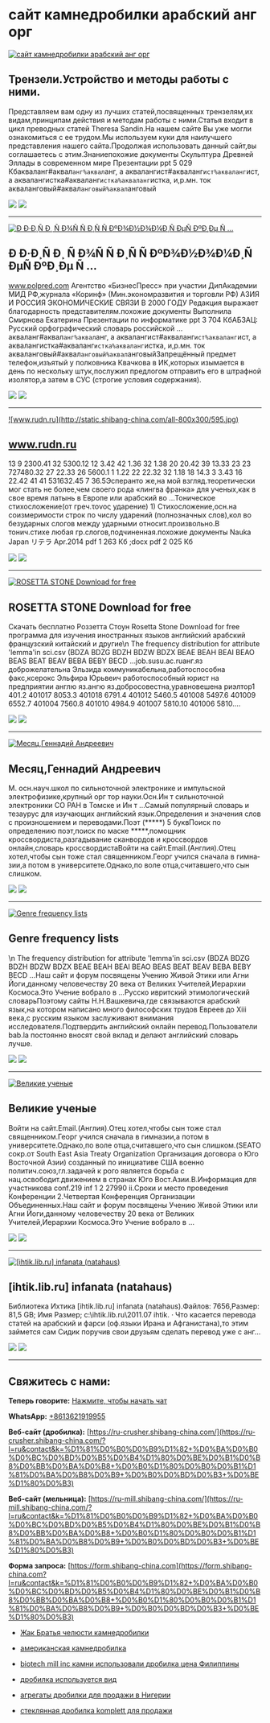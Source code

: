 # сайт камнедробилки арабский анг орг

<a href="https://swt.shibang-china.com/?l=ru&img&k=%D1%81%D0%B0%D0%B9%D1%82+%D0%BA%D0%B0%D0%BC%D0%BD%D0%B5%D0%B4%D1%80%D0%BE%D0%B1%D0%B8%D0%BB%D0%BA%D0%B8+%D0%B0%D1%80%D0%B0%D0%B1%D1%81%D0%BA%D0%B8%D0%B9+%D0%B0%D0%BD%D0%B3+%D0%BE%D1%80%D0%B3" target="_blank">![сайт камнедробилки арабский анг орг](http://static.shibang-china.com/all-800x300/1010.jpg)</a>

## Трензели.Устройство и методы работы с ними.
Представляем вам одну из лучших статей,посвященных трензелям,их видам,принципам действия и методам работы с ними.Статья входит в цикл преводных статей Theresa Sandin.На нашем сайте Вы уже могли ознакомиться с ее трудом.Мы используем куки для наилучшего представления нашего сайта.Продолжая использовать данный сайт,вы соглашаетесь с этим.Знаниепохожие документы Скульптура Древней Эллады в современном мире Презентации ppt 5 029 Кбакваланг#аквал`анг%аквал`анг, а аквалангист#акваланг`ист%акваланг`ист, а аквалангистка#акваланг`истка%акваланг`истка, и,р.мн. ток акваланговый#аквал`анговый%аквал`анговый


<a href="https://whatsapp.shibangsoft.com/WhatsApp.php" target="_blank" title="WhatsApp">![](http://static.shibang-china.com/icon/whatsapp.png)</a> <a href="https://swt.shibang-china.com/?l=ru&icon&k=%D1%81%D0%B0%D0%B9%D1%82+%D0%BA%D0%B0%D0%BC%D0%BD%D0%B5%D0%B4%D1%80%D0%BE%D0%B1%D0%B8%D0%BB%D0%BA%D0%B8+%D0%B0%D1%80%D0%B0%D0%B1%D1%81%D0%BA%D0%B8%D0%B9+%D0%B0%D0%BD%D0%B3+%D0%BE%D1%80%D0%B3" target="_blank">![](http://static.shibang-china.com/icon/chat-ru.png)</a>

---

<a href="https://swt.shibang-china.com/?l=ru&img&k=%D1%81%D0%B0%D0%B9%D1%82+%D0%BA%D0%B0%D0%BC%D0%BD%D0%B5%D0%B4%D1%80%D0%BE%D0%B1%D0%B8%D0%BB%D0%BA%D0%B8+%D0%B0%D1%80%D0%B0%D0%B1%D1%81%D0%BA%D0%B8%D0%B9+%D0%B0%D0%BD%D0%B3+%D0%BE%D1%80%D0%B3" target="_blank">![&#208; &#208;&#183;&#208;&#184;&#209; &#208;&#184; &#209; &#208;&#190;&#209; &#209; &#208;&#184;&#209; &#209; &#208;&#186;&#208;&#190;&#208;&#189;&#208;&#190;&#208;&#188;&#208;&#184;&#209; &#208;&#181;&#209; &#208;&#186;&#208;&#184;&#208;&#181; &#209; …](http://static.shibang-china.com/all-800x300/989.jpg)</a>

## &#208; &#208;&#183;&#208;&#184;&#209; &#208;&#184; &#209; &#208;&#190;&#209; &#209; &#208;&#184;&#209; &#209; &#208;&#186;&#208;&#190;&#208;&#189;&#208;&#190;&#208;&#188;&#208;&#184;&#209; &#208;&#181;&#209; &#208;&#186;&#208;&#184;&#208;&#181; &#209; …
www.polpred.com Агентство &#171;БизнесПресс&#187; при участии ДипАкадемии МИД РФ,журнала &#171;Коринф&#187; (Мин.экономразвития и торговли РФ) АЗИЯ И РОССИЯ ЭКОНОМИЧЕСКИЕ СВЯЗИ В 2000 ГОДУ Редакция выражает благодарность представителям.похожие документы Выполнила Смирнова Екатерина Презентации по информатике ppt 3 704 КбАБЗАЦ: Русский орфографический словарь российской …акваланг#аквал`анг%аквал`анг, а аквалангист#акваланг`ист%акваланг`ист, а аквалангистка#акваланг`истка%акваланг`истка, и,р.мн. ток акваланговый#аквал`анговый%аквал`анговыйЗапрещённый предмет телефон,изъятый у полковника Квачкова в ИК,которых изымается в день по нескольку штук,послужил предлогом отправить его в штрафной изолятор,а затем в СУС (строгие условия содержания).


<a href="https://whatsapp.shibangsoft.com/WhatsApp.php" target="_blank" title="WhatsApp">![](http://static.shibang-china.com/icon/whatsapp.png)</a> <a href="https://swt.shibang-china.com/?l=ru&icon&k=%D1%81%D0%B0%D0%B9%D1%82+%D0%BA%D0%B0%D0%BC%D0%BD%D0%B5%D0%B4%D1%80%D0%BE%D0%B1%D0%B8%D0%BB%D0%BA%D0%B8+%D0%B0%D1%80%D0%B0%D0%B1%D1%81%D0%BA%D0%B8%D0%B9+%D0%B0%D0%BD%D0%B3+%D0%BE%D1%80%D0%B3" target="_blank">![](http://static.shibang-china.com/icon/chat-ru.png)</a>

---

<a href="https://swt.shibang-china.com/?l=ru&img&k=%D1%81%D0%B0%D0%B9%D1%82+%D0%BA%D0%B0%D0%BC%D0%BD%D0%B5%D0%B4%D1%80%D0%BE%D0%B1%D0%B8%D0%BB%D0%BA%D0%B8+%D0%B0%D1%80%D0%B0%D0%B1%D1%81%D0%BA%D0%B8%D0%B9+%D0%B0%D0%BD%D0%B3+%D0%BE%D1%80%D0%B3" target="_blank">![www.rudn.ru](http://static.shibang-china.com/all-800x300/595.jpg)</a>

## www.rudn.ru
13 9 2300.41 32 5300.12 12 3.42 42 1.36 32 1.38 20 20.42 39 13.33 23 23 727480.32 27 22.33 26 5600.1 1 1.22 22 22.32 32 1.18 18 14.3 3 3.43 16 22.42 41 41 531632.45 7 36.5Эсперанто же,на мой взгляд.теоретически мог стать не более,чем своего рода &#171;лингва франка&#187; для ученых,как в свое время латынь в Европе или арабский во …Тоническое стихосложение(от греч.τονος ударение) 1) Стихосложение,осн.на соизмеримости строк по числу ударений (полнозначных слов),кол во безударных слогов между ударными относит.произвольно.В тонич.стихе любая гр.слогов,подчиненная.похожие документы Nauka Japan リテラ Apr.2014 pdf 1 263 Кб ;docx pdf 2 025 Кб


<a href="https://whatsapp.shibangsoft.com/WhatsApp.php" target="_blank" title="WhatsApp">![](http://static.shibang-china.com/icon/whatsapp.png)</a> <a href="https://swt.shibang-china.com/?l=ru&icon&k=%D1%81%D0%B0%D0%B9%D1%82+%D0%BA%D0%B0%D0%BC%D0%BD%D0%B5%D0%B4%D1%80%D0%BE%D0%B1%D0%B8%D0%BB%D0%BA%D0%B8+%D0%B0%D1%80%D0%B0%D0%B1%D1%81%D0%BA%D0%B8%D0%B9+%D0%B0%D0%BD%D0%B3+%D0%BE%D1%80%D0%B3" target="_blank">![](http://static.shibang-china.com/icon/chat-ru.png)</a>

---

<a href="https://swt.shibang-china.com/?l=ru&img&k=%D1%81%D0%B0%D0%B9%D1%82+%D0%BA%D0%B0%D0%BC%D0%BD%D0%B5%D0%B4%D1%80%D0%BE%D0%B1%D0%B8%D0%BB%D0%BA%D0%B8+%D0%B0%D1%80%D0%B0%D0%B1%D1%81%D0%BA%D0%B8%D0%B9+%D0%B0%D0%BD%D0%B3+%D0%BE%D1%80%D0%B3" target="_blank">![ROSETTA STONE Download for free](http://static.shibang-china.com/all-800x300/1506.jpg)</a>

## ROSETTA STONE Download for free
Скачать бесплатно Роззетта Стоун Rosetta Stone Download for free программа для изучения иностранных языков английский арабский французский китайский и другие\n The frequency distribution for attribute 'lemma'in sci.csv (BDZA BDZG BDZH BDZW BDZX BEAE BEAH BEAI BEAO BEAS BEAT BEAV BEBA BEBY BECD …job.susu.ac.ruанг.яз доброжелательна Эльзида коммуникабельна,работоспособна факс,ксерокс Эльфира Юрьвеич работоспособный юрист на предприятии англю яз.ангю яз.добросовестна,уравновешена риэлтор1 401.2 401017 8053.3 401018 6791.4 401012 5460.5 401008 5497.6 401009 6552.7 401004 7560.8 401010 4984.9 401007 5810.10 401006 5810.…


<a href="https://whatsapp.shibangsoft.com/WhatsApp.php" target="_blank" title="WhatsApp">![](http://static.shibang-china.com/icon/whatsapp.png)</a> <a href="https://swt.shibang-china.com/?l=ru&icon&k=%D1%81%D0%B0%D0%B9%D1%82+%D0%BA%D0%B0%D0%BC%D0%BD%D0%B5%D0%B4%D1%80%D0%BE%D0%B1%D0%B8%D0%BB%D0%BA%D0%B8+%D0%B0%D1%80%D0%B0%D0%B1%D1%81%D0%BA%D0%B8%D0%B9+%D0%B0%D0%BD%D0%B3+%D0%BE%D1%80%D0%B3" target="_blank">![](http://static.shibang-china.com/icon/chat-ru.png)</a>

---

<a href="https://swt.shibang-china.com/?l=ru&img&k=%D1%81%D0%B0%D0%B9%D1%82+%D0%BA%D0%B0%D0%BC%D0%BD%D0%B5%D0%B4%D1%80%D0%BE%D0%B1%D0%B8%D0%BB%D0%BA%D0%B8+%D0%B0%D1%80%D0%B0%D0%B1%D1%81%D0%BA%D0%B8%D0%B9+%D0%B0%D0%BD%D0%B3+%D0%BE%D1%80%D0%B3" target="_blank">![Месяц,Геннадий Андреевич](http://static.shibang-china.com/all-800x300/197.jpg)</a>

## Месяц,Геннадий Андреевич
М. осн.науч.школ по сильноточной электронике и импульсной электрофизике,крупный орг тор науки.Осн.Ин т сильноточной электроники СО РАН в Томске и Ин т …Самый популярный словарь и тезаурус для изучающих английский язык.Определения и значения слов с произношением и переводами.Поэт (*****) 5 буквПоиск по определению поэт,поиск по маске *****,помощник кроссвордиста,разгадывание сканвордов и кроссвордов онлайн,словарь кроссвордистаВойти на сайт.Email.(Анг&#173;лия).Отец хотел,чтобы сын тоже стал священником.Ге&#173;орг учился сначала в гимна&#173;зии,а потом в университете.Однако,по воле отца,считавше&#173;го,что сын слишком.


<a href="https://whatsapp.shibangsoft.com/WhatsApp.php" target="_blank" title="WhatsApp">![](http://static.shibang-china.com/icon/whatsapp.png)</a> <a href="https://swt.shibang-china.com/?l=ru&icon&k=%D1%81%D0%B0%D0%B9%D1%82+%D0%BA%D0%B0%D0%BC%D0%BD%D0%B5%D0%B4%D1%80%D0%BE%D0%B1%D0%B8%D0%BB%D0%BA%D0%B8+%D0%B0%D1%80%D0%B0%D0%B1%D1%81%D0%BA%D0%B8%D0%B9+%D0%B0%D0%BD%D0%B3+%D0%BE%D1%80%D0%B3" target="_blank">![](http://static.shibang-china.com/icon/chat-ru.png)</a>

---

<a href="https://swt.shibang-china.com/?l=ru&img&k=%D1%81%D0%B0%D0%B9%D1%82+%D0%BA%D0%B0%D0%BC%D0%BD%D0%B5%D0%B4%D1%80%D0%BE%D0%B1%D0%B8%D0%BB%D0%BA%D0%B8+%D0%B0%D1%80%D0%B0%D0%B1%D1%81%D0%BA%D0%B8%D0%B9+%D0%B0%D0%BD%D0%B3+%D0%BE%D1%80%D0%B3" target="_blank">![Genre frequency lists](http://static.shibang-china.com/all-800x300/909.jpg)</a>

## Genre frequency lists
\n The frequency distribution for attribute 'lemma'in sci.csv (BDZA BDZG BDZH BDZW BDZX BEAE BEAH BEAI BEAO BEAS BEAT BEAV BEBA BEBY BECD …Наш сайт и форум посвящены Учению Живой Этики или Агни Йоги,данному человечеству 20 века от Великих Учителей,Иерархии Космоса.Это Учение вобрало в …Русско ивритский этимологический словарьПоэтому сайты Н.Н.Вашкевича,где связываются арабский язык,на котором написано много философских трудов Евреев до Хiii века,с русским языком заслуживают внимания исследователя.Подтвердить английский онлайн перевод.Пользователи bab.la постоянно вносят свой вклад и делают английский словарь лучше.


<a href="https://whatsapp.shibangsoft.com/WhatsApp.php" target="_blank" title="WhatsApp">![](http://static.shibang-china.com/icon/whatsapp.png)</a> <a href="https://swt.shibang-china.com/?l=ru&icon&k=%D1%81%D0%B0%D0%B9%D1%82+%D0%BA%D0%B0%D0%BC%D0%BD%D0%B5%D0%B4%D1%80%D0%BE%D0%B1%D0%B8%D0%BB%D0%BA%D0%B8+%D0%B0%D1%80%D0%B0%D0%B1%D1%81%D0%BA%D0%B8%D0%B9+%D0%B0%D0%BD%D0%B3+%D0%BE%D1%80%D0%B3" target="_blank">![](http://static.shibang-china.com/icon/chat-ru.png)</a>

---

<a href="https://swt.shibang-china.com/?l=ru&img&k=%D1%81%D0%B0%D0%B9%D1%82+%D0%BA%D0%B0%D0%BC%D0%BD%D0%B5%D0%B4%D1%80%D0%BE%D0%B1%D0%B8%D0%BB%D0%BA%D0%B8+%D0%B0%D1%80%D0%B0%D0%B1%D1%81%D0%BA%D0%B8%D0%B9+%D0%B0%D0%BD%D0%B3+%D0%BE%D1%80%D0%B3" target="_blank">![Великие ученые](http://static.shibang-china.com/all-800x300/1097.jpg)</a>

## Великие ученые
Войти на сайт.Email.(Анг&#173;лия).Отец хотел,чтобы сын тоже стал священником.Ге&#173;орг учился сначала в гимна&#173;зии,а потом в университете.Однако,по воле отца,считавше&#173;го,что сын слишком.(SEATO сокр.от South East Asia Treaty Organization Организация договора о Юго Восточной Азии) созданный по инициативе США военно политич.союз,гл.задачей к рого является борьба с нац.освободит.движением в странах Юго Вост.Азии.В.Информация для участниковa conf.219 inf 1 2 27990 ii.Сроки и место проведения Конференции 2.Четвертая Конференция Организации Объединенных.Наш сайт и форум посвящены Учению Живой Этики или Агни Йоги,данному человечеству 20 века от Великих Учителей,Иерархии Космоса.Это Учение вобрало в …


<a href="https://whatsapp.shibangsoft.com/WhatsApp.php" target="_blank" title="WhatsApp">![](http://static.shibang-china.com/icon/whatsapp.png)</a> <a href="https://swt.shibang-china.com/?l=ru&icon&k=%D1%81%D0%B0%D0%B9%D1%82+%D0%BA%D0%B0%D0%BC%D0%BD%D0%B5%D0%B4%D1%80%D0%BE%D0%B1%D0%B8%D0%BB%D0%BA%D0%B8+%D0%B0%D1%80%D0%B0%D0%B1%D1%81%D0%BA%D0%B8%D0%B9+%D0%B0%D0%BD%D0%B3+%D0%BE%D1%80%D0%B3" target="_blank">![](http://static.shibang-china.com/icon/chat-ru.png)</a>

---

<a href="https://swt.shibang-china.com/?l=ru&img&k=%D1%81%D0%B0%D0%B9%D1%82+%D0%BA%D0%B0%D0%BC%D0%BD%D0%B5%D0%B4%D1%80%D0%BE%D0%B1%D0%B8%D0%BB%D0%BA%D0%B8+%D0%B0%D1%80%D0%B0%D0%B1%D1%81%D0%BA%D0%B8%D0%B9+%D0%B0%D0%BD%D0%B3+%D0%BE%D1%80%D0%B3" target="_blank">![[ihtik.lib.ru] infanata (natahaus)](http://static.shibang-china.com/all-800x300/497.jpg)</a>

## [ihtik.lib.ru] infanata (natahaus)
Библиотека Ихтика [ihtik.lib.ru] infanata (natahaus).Файлов: 7656,Размер: 81,5 GB; Имя Размер; c:\ihtik.lib.ru\2011.07 ihtik.&nbsp;&#0183;&#32;Что касается перевода статей на арабский и фарси (оф.языки Ирана и Афганистана),то этим займется сам Сидик поручив свои друзьям сделать перевод уже с анг…

<a href="https://whatsapp.shibangsoft.com/WhatsApp.php" target="_blank" title="WhatsApp">![](http://static.shibang-china.com/icon/whatsapp.png)</a> <a href="https://swt.shibang-china.com/?l=ru&icon&k=%D1%81%D0%B0%D0%B9%D1%82+%D0%BA%D0%B0%D0%BC%D0%BD%D0%B5%D0%B4%D1%80%D0%BE%D0%B1%D0%B8%D0%BB%D0%BA%D0%B8+%D0%B0%D1%80%D0%B0%D0%B1%D1%81%D0%BA%D0%B8%D0%B9+%D0%B0%D0%BD%D0%B3+%D0%BE%D1%80%D0%B3" target="_blank">![](http://static.shibang-china.com/icon/chat-ru.png)</a>

---
## Свяжитесь с нами:

**Теперь говорите:** [Нажмите, чтобы начать чат](https://swt.shibang-china.com?l=ru&contact&k=%D1%81%D0%B0%D0%B9%D1%82+%D0%BA%D0%B0%D0%BC%D0%BD%D0%B5%D0%B4%D1%80%D0%BE%D0%B1%D0%B8%D0%BB%D0%BA%D0%B8+%D0%B0%D1%80%D0%B0%D0%B1%D1%81%D0%BA%D0%B8%D0%B9+%D0%B0%D0%BD%D0%B3+%D0%BE%D1%80%D0%B3)

**WhatsApp:**  [+8613621919955](https://whatsapp.shibangsoft.com/WhatsApp.php)

**Веб-сайт (дробилка):** [https://ru-crusher.shibang-china.com/](https://ru-crusher.shibang-china.com/?l=ru&contact&k=%D1%81%D0%B0%D0%B9%D1%82+%D0%BA%D0%B0%D0%BC%D0%BD%D0%B5%D0%B4%D1%80%D0%BE%D0%B1%D0%B8%D0%BB%D0%BA%D0%B8+%D0%B0%D1%80%D0%B0%D0%B1%D1%81%D0%BA%D0%B8%D0%B9+%D0%B0%D0%BD%D0%B3+%D0%BE%D1%80%D0%B3)

**Веб-сайт (мельница):** [https://ru-mill.shibang-china.com/](https://ru-mill.shibang-china.com/?l=ru&contact&k=%D1%81%D0%B0%D0%B9%D1%82+%D0%BA%D0%B0%D0%BC%D0%BD%D0%B5%D0%B4%D1%80%D0%BE%D0%B1%D0%B8%D0%BB%D0%BA%D0%B8+%D0%B0%D1%80%D0%B0%D0%B1%D1%81%D0%BA%D0%B8%D0%B9+%D0%B0%D0%BD%D0%B3+%D0%BE%D1%80%D0%B3)

**Форма запроса:** [https://form.shibang-china.com](https://form.shibang-china.com?l=ru&contact&k=%D1%81%D0%B0%D0%B9%D1%82+%D0%BA%D0%B0%D0%BC%D0%BD%D0%B5%D0%B4%D1%80%D0%BE%D0%B1%D0%B8%D0%BB%D0%BA%D0%B8+%D0%B0%D1%80%D0%B0%D0%B1%D1%81%D0%BA%D0%B8%D0%B9+%D0%B0%D0%BD%D0%B3+%D0%BE%D1%80%D0%B3)

* [Жак Братья челюсти камнедробилки](../124/%D0%96%D0%B0%D0%BA%20%D0%91%D1%80%D0%B0%D1%82%D1%8C%D1%8F%20%D1%87%D0%B5%D0%BB%D1%8E%D1%81%D1%82%D0%B8%20%D0%BA%D0%B0%D0%BC%D0%BD%D0%B5%D0%B4%D1%80%D0%BE%D0%B1%D0%B8%D0%BB%D0%BA%D0%B8.md)

* [американская камнедробилка](../123/%D0%B0%D0%BC%D0%B5%D1%80%D0%B8%D0%BA%D0%B0%D0%BD%D1%81%D0%BA%D0%B0%D1%8F%20%D0%BA%D0%B0%D0%BC%D0%BD%D0%B5%D0%B4%D1%80%D0%BE%D0%B1%D0%B8%D0%BB%D0%BA%D0%B0.md)

* [biotech mill inc камни использовали дробилка цена Филиппины](../125/biotech%20mill%20inc%20%D0%BA%D0%B0%D0%BC%D0%BD%D0%B8%20%D0%B8%D1%81%D0%BF%D0%BE%D0%BB%D1%8C%D0%B7%D0%BE%D0%B2%D0%B0%D0%BB%D0%B8%20%D0%B4%D1%80%D0%BE%D0%B1%D0%B8%D0%BB%D0%BA%D0%B0%20%D1%86%D0%B5%D0%BD%D0%B0%20%D0%A4%D0%B8%D0%BB%D0%B8%D0%BF%D0%BF%D0%B8%D0%BD%D1%8B.md)

* [дробилка используется вид](../122/%D0%B4%D1%80%D0%BE%D0%B1%D0%B8%D0%BB%D0%BA%D0%B0%20%D0%B8%D1%81%D0%BF%D0%BE%D0%BB%D1%8C%D0%B7%D1%83%D0%B5%D1%82%D1%81%D1%8F%20%D0%B2%D0%B8%D0%B4.md)

* [агрегаты дробилки для продажи в Нигерии](../125/%D0%B0%D0%B3%D1%80%D0%B5%D0%B3%D0%B0%D1%82%D1%8B%20%D0%B4%D1%80%D0%BE%D0%B1%D0%B8%D0%BB%D0%BA%D0%B8%20%D0%B4%D0%BB%D1%8F%20%D0%BF%D1%80%D0%BE%D0%B4%D0%B0%D0%B6%D0%B8%20%D0%B2%20%D0%9D%D0%B8%D0%B3%D0%B5%D1%80%D0%B8%D0%B8.md)

* [стеклянная дробилка komplett для продажи](../121/%D1%81%D1%82%D0%B5%D0%BA%D0%BB%D1%8F%D0%BD%D0%BD%D0%B0%D1%8F%20%D0%B4%D1%80%D0%BE%D0%B1%D0%B8%D0%BB%D0%BA%D0%B0%20komplett%20%D0%B4%D0%BB%D1%8F%20%D0%BF%D1%80%D0%BE%D0%B4%D0%B0%D0%B6%D0%B8.md)